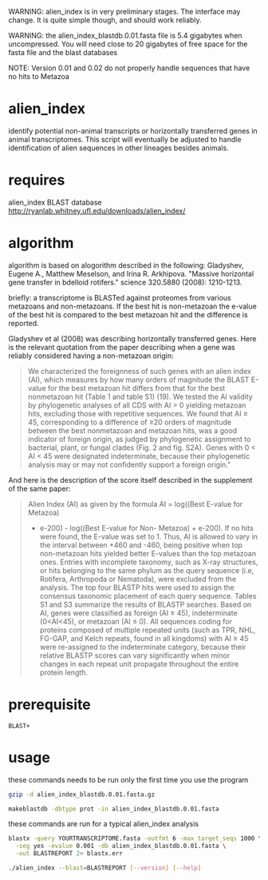 WARNING: alien_index is in very preliminary stages.  The interface may change. It is quite simple though, and should work reliably. 

WARNING: the alien_index_blastdb.0.01.fasta file is 5.4 gigabytes when uncompressed. You will need close to 20 gigabytes of free space for the fasta file and the blast databases

NOTE: Version 0.01 and 0.02 do not properly handle sequences that have no hits
to Metazoa

alien_index
===========

identify potential non-animal transcripts or horizontally transferred genes in animal transcriptomes. This script will eventually be adjusted to handle identification of alien sequences in other lineages besides animals.

requires
========

alien_index BLAST database  
http://ryanlab.whitney.ufl.edu/downloads/alien_index/

algorithm
=========

algorithm is based on alogorithm described in the following:
  Gladyshev, Eugene A., Matthew Meselson, and Irina R. Arkhipova.
    "Massive horizontal gene transfer in bdelloid rotifers."
    science 320.5880 (2008): 1210-1213.

briefly: a transcriptome is BLASTed against proteomes from various metazoans and non-metazoans.  If the best hit is non-metazoan the e-value of the best hit is compared to the best metazoan hit and the difference is reported.  

Gladyshev et al (2008) was describing horizontally transferred genes. Here is the relevant quotation from the paper describing when a gene was reliably considered having a non-metazoan origin:

> We characterized the foreignness of such genes with an alien index (AI), 
> which measures by how many orders of magnitude the BLAST E-value for the
> best metazoan hit differs from that for the best nonmetazoan hit (Table 1
> and table S1) (19). We tested the AI validity by phylogenetic analyses of
> all CDS with AI > 0 yielding metazoan hits, excluding those with repetitive
> sequences. We found that AI ≥ 45, corresponding to a difference of ≥20 orders
> of magnitude between the best nonmetazoan and metazoan hits, was a good
> indicator of foreign origin, as judged by phylogenetic assignment to
> bacterial, plant, or fungal clades (Fig. 2 and fig. S2A). Genes with
> 0 < AI < 45 were designated indeterminate, because their phylogenetic
> analysis may or may not confidently support a foreign origin."

And here is the description of the score itself described in the supplement of the same paper:

> Alien Index (AI) as given by the formula AI = log((Best E-value for Metazoa)
> + e-200) - log((Best E-value for Non- Metazoa) + e-200). If no hits were
> found, the E-value was set to 1. Thus, AI is allowed to vary in the interval
> between +460 and -460, being positive when top non-metazoan hits yielded
> better E-values than the top metazoan ones. Entries with incomplete taxonomy,
> such as X-ray structures, or hits belonging to the same phylum as the query
> sequence (i.e, Rotifera, Arthropoda or Nematoda), were excluded from the
> analysis. The top four BLASTP hits were used to assign the consensus
> taxonomic placement of each query sequence. Tables S1 and S3 summarize the
> results of BLASTP searches. Based on AI, genes were classified as foreign
> (AI ≥ 45), indeterminate (0<AI<45), or metazoan (AI ≤ 0). All sequences
> coding for proteins composed of multiple repeated units (such as TPR, NHL,
> FG-GAP, and Kelch repeats, found in all kingdoms) with AI ≥ 45 were
> re-assigned to the indeterminate category, because their relative BLASTP
> scores can vary significantly when minor changes in each repeat unit
> propagate throughout the entire protein length.

prerequisite
============

    BLAST+

usage
=====

these commands needs to be run only the first time you use the program

```bash
gzip -d alien_index_blastdb.0.01.fasta.gz

makeblastdb -dbtype prot -in alien_index_blastdb.0.01.fasta
```

these commands are run for a typical alien_index analysis

```bash
blastx -query YOURTRANSCRIPTOME.fasta -outfmt 6 -max_target_seqs 1000 \
  -seg yes -evalue 0.001 -db alien_index_blastdb.0.01.fasta \
  -out BLASTREPORT 2> blastx.err

./alien_index --blast=BLASTREPORT [--version] [--help]
```



